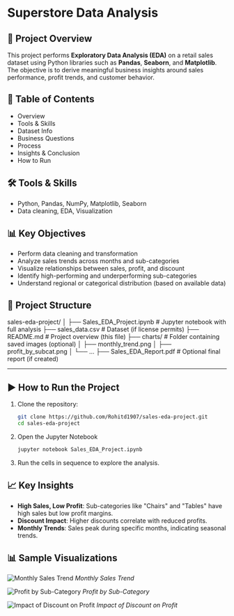 # Superstore Data Analysis

## 📌 Project Overview
This project performs **Exploratory Data Analysis (EDA)** on a retail sales dataset using Python libraries such as **Pandas**, **Seaborn**, and **Matplotlib**. The objective is to derive meaningful business insights around sales performance, profit trends, and customer behavior.

## 📂 Table of Contents
- Overview
- Tools & Skills
- Dataset Info
- Business Questions
- Process
- Insights & Conclusion
- How to Run

## 🛠️ Tools & Skills
- Python, Pandas, NumPy, Matplotlib, Seaborn
- Data cleaning, EDA, Visualization

## 📊 Key Objectives

- Perform data cleaning and transformation
- Analyze sales trends across months and sub-categories
- Visualize relationships between sales, profit, and discount
- Identify high-performing and underperforming sub-categories
- Understand regional or categorical distribution (based on available data)

## 📁 Project Structure
sales-eda-project/
│
├── Sales_EDA_Project.ipynb # Jupyter notebook with full analysis
├── sales_data.csv # Dataset (if license permits)
├── README.md # Project overview (this file)
├── charts/ # Folder containing saved images (optional)
│ ├── monthly_trend.png
│ ├── profit_by_subcat.png
│ └── ...
├── Sales_EDA_Report.pdf # Optional final report (if created)


---

## ▶️ How to Run the Project

1. Clone the repository:
   ```bash
   git clone https://github.com/Rohitd1907/sales-eda-project.git
   cd sales-eda-project
2. Open the Jupyter Notebook
   ``` bash
   jupyter notebook Sales_EDA_Project.ipynb
3. Run the cells in sequence to explore the analysis.

## 📈 Key Insights

- **High Sales, Low Profit**: Sub-categories like "Chairs" and "Tables" have high sales but low profit margins.
- **Discount Impact**: Higher discounts correlate with reduced profits.
- **Monthly Trends**: Sales peak during specific months, indicating seasonal trends.


## 📊 Sample Visualizations

![Monthly Sales Trend](charts/Monthly_Sales_Trend.PNG)
*Monthly Sales Trend*

![Profit by Sub-Category](charts/Total_Profit_by_Sub-Category.PNG)
*Profit by Sub-Category*

![Impact of Discount on Profit](charts/Impact_of_Discount_on_Profit.PNG)
*Impact of Discount on Profit*

